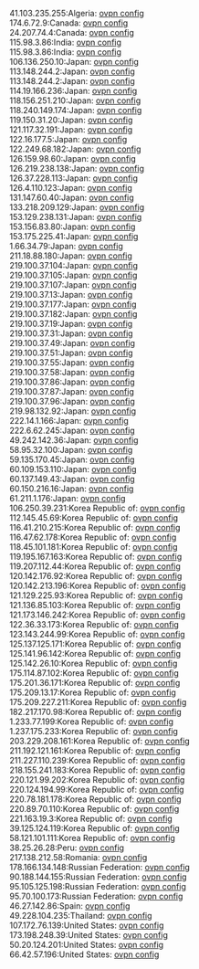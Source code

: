41.103.235.255:Algeria: [ovpn config](vpn/41_103_235_255.ovpn)  
174.6.72.9:Canada: [ovpn config](vpn/174_6_72_9.ovpn)  
24.207.74.4:Canada: [ovpn config](vpn/24_207_74_4.ovpn)  
115.98.3.86:India: [ovpn config](vpn/115_98_3_86.ovpn)  
115.98.3.86:India: [ovpn config](vpn/115_98_3_86.ovpn)  
106.136.250.10:Japan: [ovpn config](vpn/106_136_250_10.ovpn)  
113.148.244.2:Japan: [ovpn config](vpn/113_148_244_2.ovpn)  
113.148.244.2:Japan: [ovpn config](vpn/113_148_244_2.ovpn)  
114.19.166.236:Japan: [ovpn config](vpn/114_19_166_236.ovpn)  
118.156.251.210:Japan: [ovpn config](vpn/118_156_251_210.ovpn)  
118.240.149.174:Japan: [ovpn config](vpn/118_240_149_174.ovpn)  
119.150.31.20:Japan: [ovpn config](vpn/119_150_31_20.ovpn)  
121.117.32.191:Japan: [ovpn config](vpn/121_117_32_191.ovpn)  
122.16.177.5:Japan: [ovpn config](vpn/122_16_177_5.ovpn)  
122.249.68.182:Japan: [ovpn config](vpn/122_249_68_182.ovpn)  
126.159.98.60:Japan: [ovpn config](vpn/126_159_98_60.ovpn)  
126.219.238.138:Japan: [ovpn config](vpn/126_219_238_138.ovpn)  
126.37.228.113:Japan: [ovpn config](vpn/126_37_228_113.ovpn)  
126.4.110.123:Japan: [ovpn config](vpn/126_4_110_123.ovpn)  
131.147.60.40:Japan: [ovpn config](vpn/131_147_60_40.ovpn)  
133.218.209.129:Japan: [ovpn config](vpn/133_218_209_129.ovpn)  
153.129.238.131:Japan: [ovpn config](vpn/153_129_238_131.ovpn)  
153.156.83.80:Japan: [ovpn config](vpn/153_156_83_80.ovpn)  
153.175.225.41:Japan: [ovpn config](vpn/153_175_225_41.ovpn)  
1.66.34.79:Japan: [ovpn config](vpn/1_66_34_79.ovpn)  
211.18.88.180:Japan: [ovpn config](vpn/211_18_88_180.ovpn)  
219.100.37.104:Japan: [ovpn config](vpn/219_100_37_104.ovpn)  
219.100.37.105:Japan: [ovpn config](vpn/219_100_37_105.ovpn)  
219.100.37.107:Japan: [ovpn config](vpn/219_100_37_107.ovpn)  
219.100.37.13:Japan: [ovpn config](vpn/219_100_37_13.ovpn)  
219.100.37.177:Japan: [ovpn config](vpn/219_100_37_177.ovpn)  
219.100.37.182:Japan: [ovpn config](vpn/219_100_37_182.ovpn)  
219.100.37.19:Japan: [ovpn config](vpn/219_100_37_19.ovpn)  
219.100.37.31:Japan: [ovpn config](vpn/219_100_37_31.ovpn)  
219.100.37.49:Japan: [ovpn config](vpn/219_100_37_49.ovpn)  
219.100.37.51:Japan: [ovpn config](vpn/219_100_37_51.ovpn)  
219.100.37.55:Japan: [ovpn config](vpn/219_100_37_55.ovpn)  
219.100.37.58:Japan: [ovpn config](vpn/219_100_37_58.ovpn)  
219.100.37.86:Japan: [ovpn config](vpn/219_100_37_86.ovpn)  
219.100.37.87:Japan: [ovpn config](vpn/219_100_37_87.ovpn)  
219.100.37.96:Japan: [ovpn config](vpn/219_100_37_96.ovpn)  
219.98.132.92:Japan: [ovpn config](vpn/219_98_132_92.ovpn)  
222.14.1.166:Japan: [ovpn config](vpn/222_14_1_166.ovpn)  
222.6.62.245:Japan: [ovpn config](vpn/222_6_62_245.ovpn)  
49.242.142.36:Japan: [ovpn config](vpn/49_242_142_36.ovpn)  
58.95.32.100:Japan: [ovpn config](vpn/58_95_32_100.ovpn)  
59.135.170.45:Japan: [ovpn config](vpn/59_135_170_45.ovpn)  
60.109.153.110:Japan: [ovpn config](vpn/60_109_153_110.ovpn)  
60.137.149.43:Japan: [ovpn config](vpn/60_137_149_43.ovpn)  
60.150.216.16:Japan: [ovpn config](vpn/60_150_216_16.ovpn)  
61.211.1.176:Japan: [ovpn config](vpn/61_211_1_176.ovpn)  
106.250.39.231:Korea Republic of: [ovpn config](vpn/106_250_39_231.ovpn)  
112.145.45.69:Korea Republic of: [ovpn config](vpn/112_145_45_69.ovpn)  
116.41.210.215:Korea Republic of: [ovpn config](vpn/116_41_210_215.ovpn)  
116.47.62.178:Korea Republic of: [ovpn config](vpn/116_47_62_178.ovpn)  
118.45.101.181:Korea Republic of: [ovpn config](vpn/118_45_101_181.ovpn)  
119.195.167.163:Korea Republic of: [ovpn config](vpn/119_195_167_163.ovpn)  
119.207.112.44:Korea Republic of: [ovpn config](vpn/119_207_112_44.ovpn)  
120.142.176.92:Korea Republic of: [ovpn config](vpn/120_142_176_92.ovpn)  
120.142.213.196:Korea Republic of: [ovpn config](vpn/120_142_213_196.ovpn)  
121.129.225.93:Korea Republic of: [ovpn config](vpn/121_129_225_93.ovpn)  
121.136.85.103:Korea Republic of: [ovpn config](vpn/121_136_85_103.ovpn)  
121.173.146.242:Korea Republic of: [ovpn config](vpn/121_173_146_242.ovpn)  
122.36.33.173:Korea Republic of: [ovpn config](vpn/122_36_33_173.ovpn)  
123.143.244.99:Korea Republic of: [ovpn config](vpn/123_143_244_99.ovpn)  
125.137.125.171:Korea Republic of: [ovpn config](vpn/125_137_125_171.ovpn)  
125.141.96.142:Korea Republic of: [ovpn config](vpn/125_141_96_142.ovpn)  
125.142.26.10:Korea Republic of: [ovpn config](vpn/125_142_26_10.ovpn)  
175.114.87.102:Korea Republic of: [ovpn config](vpn/175_114_87_102.ovpn)  
175.201.36.171:Korea Republic of: [ovpn config](vpn/175_201_36_171.ovpn)  
175.209.13.17:Korea Republic of: [ovpn config](vpn/175_209_13_17.ovpn)  
175.209.227.211:Korea Republic of: [ovpn config](vpn/175_209_227_211.ovpn)  
182.217.170.98:Korea Republic of: [ovpn config](vpn/182_217_170_98.ovpn)  
1.233.77.199:Korea Republic of: [ovpn config](vpn/1_233_77_199.ovpn)  
1.237.175.233:Korea Republic of: [ovpn config](vpn/1_237_175_233.ovpn)  
203.229.208.161:Korea Republic of: [ovpn config](vpn/203_229_208_161.ovpn)  
211.192.121.161:Korea Republic of: [ovpn config](vpn/211_192_121_161.ovpn)  
211.227.110.239:Korea Republic of: [ovpn config](vpn/211_227_110_239.ovpn)  
218.155.241.183:Korea Republic of: [ovpn config](vpn/218_155_241_183.ovpn)  
220.121.99.202:Korea Republic of: [ovpn config](vpn/220_121_99_202.ovpn)  
220.124.194.99:Korea Republic of: [ovpn config](vpn/220_124_194_99.ovpn)  
220.78.181.178:Korea Republic of: [ovpn config](vpn/220_78_181_178.ovpn)  
220.89.70.110:Korea Republic of: [ovpn config](vpn/220_89_70_110.ovpn)  
221.163.19.3:Korea Republic of: [ovpn config](vpn/221_163_19_3.ovpn)  
39.125.124.119:Korea Republic of: [ovpn config](vpn/39_125_124_119.ovpn)  
58.121.101.111:Korea Republic of: [ovpn config](vpn/58_121_101_111.ovpn)  
38.25.26.28:Peru: [ovpn config](vpn/38_25_26_28.ovpn)  
217.138.212.58:Romania: [ovpn config](vpn/217_138_212_58.ovpn)  
178.166.134.148:Russian Federation: [ovpn config](vpn/178_166_134_148.ovpn)  
90.188.144.155:Russian Federation: [ovpn config](vpn/90_188_144_155.ovpn)  
95.105.125.198:Russian Federation: [ovpn config](vpn/95_105_125_198.ovpn)  
95.70.100.173:Russian Federation: [ovpn config](vpn/95_70_100_173.ovpn)  
46.27.142.86:Spain: [ovpn config](vpn/46_27_142_86.ovpn)  
49.228.104.235:Thailand: [ovpn config](vpn/49_228_104_235.ovpn)  
107.172.76.139:United States: [ovpn config](vpn/107_172_76_139.ovpn)  
173.198.248.39:United States: [ovpn config](vpn/173_198_248_39.ovpn)  
50.20.124.201:United States: [ovpn config](vpn/50_20_124_201.ovpn)  
66.42.57.196:United States: [ovpn config](vpn/66_42_57_196.ovpn)  
